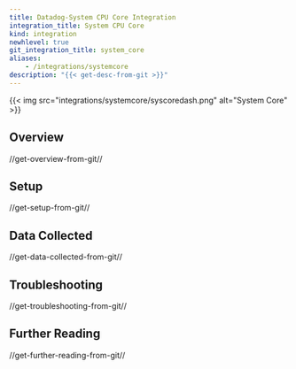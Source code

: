 ```yaml
---
title: Datadog-System CPU Core Integration
integration_title: System CPU Core
kind: integration
newhlevel: true
git_integration_title: system_core
aliases:
    - /integrations/systemcore
description: "{{< get-desc-from-git >}}"
---
```


{{< img src="integrations/systemcore/syscoredash.png" alt="System Core" >}}

## Overview
//get-overview-from-git//

## Setup
//get-setup-from-git//

## Data Collected
//get-data-collected-from-git//

## Troubleshooting
//get-troubleshooting-from-git//

## Further Reading
//get-further-reading-from-git//